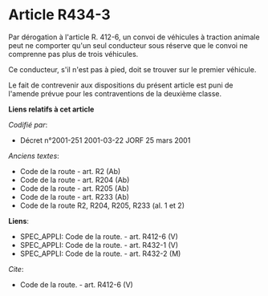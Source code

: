 # Article R434-3

Par dérogation à l'article R. 412-6, un convoi de véhicules à traction animale peut ne comporter qu'un seul conducteur sous
réserve que le convoi ne comprenne pas plus de trois véhicules. 

Ce conducteur, s'il n'est pas à pied, doit se trouver sur le premier véhicule. 

Le fait de contrevenir aux dispositions du présent article est puni de l'amende prévue pour les contraventions de la deuxième
classe.

**Liens relatifs à cet article**

_Codifié par_:

  - Décret n°2001-251 2001-03-22 JORF 25 mars 2001

_Anciens textes_:

  - Code de la route - art. R2 (Ab)
  - Code de la route - art. R204 (Ab)
  - Code de la route - art. R205 (Ab)
  - Code de la route - art. R233 (Ab)
  - Code de la route R2, R204, R205, R233 (al. 1 et 2)

**Liens**:

  - SPEC_APPLI: Code de la route. - art. R412-6 (V)
  - SPEC_APPLI: Code de la route. - art. R432-1 (V)
  - SPEC_APPLI: Code de la route. - art. R432-2 (M)

_Cite_:

  - Code de la route. - art. R412-6 (V)
